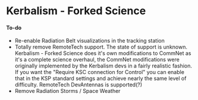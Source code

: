 # Kerbalism - Forked Science


#### To-do
- Re-enable Radiation Belt visualizations in the tracking station
- Totally remove RemoteTech support. The state of support is unknown. Kerbalism - Forked Science does it's own modifications to CommNet as it's a complete science overhaul, the CommNet modifications were originally implemented by the Kerbalism devs in a fairly realistic fashion. If you want the "Require KSC connection for Control" you can enable that in the KSP standard settings and achieve nearly the same level of difficulty. RemoteTech DevAntennas is supported(?)
- Remove Radiation Storms / Space Weather